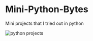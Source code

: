 # Mini-Python-Bytes

Mini projects that I tried out in python 

![python projects](https://user-images.githubusercontent.com/73244900/107028370-7a25f380-67d3-11eb-8771-636e345603c4.gif)



